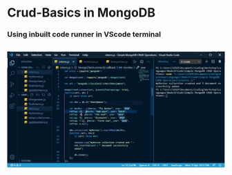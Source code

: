 # Crud-Basics in MongoDB 
### Using inbuilt code runner in VScode terminal 
##
##
![Creation of myMovies collection](images/interns_(myMovies_collection_creation).JPG)
